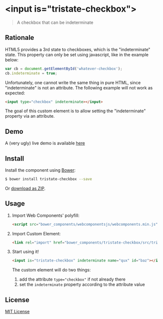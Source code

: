 # &lt;input is="tristate-checkbox"&gt;

> A checkbox that can be indeterminate

## Rationale

HTML5 provides a 3rd state to checkboxes, which is the "indeterminate" state.
This property can only be set using javascript, like in the example below:

```javascript
var cb = document.getElementById('whatever-checkbox');
cb.indeterminate = true;
```

Unfortunately, one cannot write the same thing in pure HTML, since "indeterminate"
is not an attribute. The following example will not work as expected:

```html
<input type="checkbox" indeterminate></input>
```

The goal of this custom element is to allow setting the "indeterminate" property
via an attribute.

## Demo

A (very ugly) live demo is available [here](http://mattjmattj.github.io/tristate-checkbox/)

## Install

Install the component using [Bower](http://bower.io/):

```sh
$ bower install tristate-checkbox --save
```

Or [download as ZIP](https://github.com/mattjmattj/tristate-checkbox/archive/master.zip).

## Usage

1. Import Web Components' polyfill:

	```html
	<script src="bower_components/webcomponentsjs/webcomponents.min.js"></script>
	```

2. Import Custom Element:

	```html
	<link rel="import" href="bower_components/tristate-checkbox/src/tristate-checkbox.html">
	```

3. Start using it!

	```html
	<input is="tristate-checkbox" indeterminate name="qux" id="baz"></input>
	```
	The custom element will do two things:
	
	1. add the attribute `type="checkbox"` if not already there
	2. set the `indeterminate` property according to the attribute value

## License

[MIT License](http://opensource.org/licenses/MIT)
